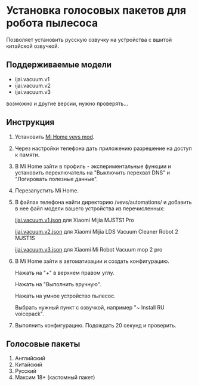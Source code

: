 # Установка голосовых пакетов для робота пылесоса

Позволяет установить русскую озвучку на устройства с вшитой китайской озвучкой.

## Поддерживаемые модели

* ijai.vacuum.v1
* ijai.vacuum.v2
* ijai.vacuum.v3

возможно и другие версии, нужно проверять...

## Инструкция

1. Установить [Mi Home vevs mod](https://www.vevs.me/2017/11/mi-home.html).
2. Через настройки телефона дать приложению разрешение на доступ к памяти.
3. В Mi Home зайти в профиль - экспериментальные функции и установить переключатель на "Выключить перехват DNS" и "Логировать полезные данные".
4. Перезапустить Mi Home.
5. В файлах телефона найти директорию /vevs/automations/ и добавить в нее файл модели вашего устройства из перечисленных:
   
   [ijai.vacuum.v1.json](https://github.com/Q0/ijai.vacuum/raw/master/ijai.vacuum.v1.json) для Xiaomi Mijia MJSTS1 Pro
   
   [ijai.vacuum.v2.json](https://github.com/Q0/ijai.vacuum/raw/master/ijai.vacuum.v2.json) для Xiaomi Mijia LDS Vacuum Cleaner Robot 2 MJST1S

   [ijai.vacuum.v3.json](https://github.com/Q0/ijai.vacuum/raw/master/ijai.vacuum.v3.json) для Xiaomi Mi Robot Vacuum mop 2 pro
   

6. В Mi Home зайти в автоматизации и создать конфигурацию. 
   
   Нажать на "+" в верхнем правом углу.
   
   Нажать на "Выполнить вручную".

   Нажать на умное устройство пылесос.
   
   Выбрать нужный пункт с озвучкой, например "~ Install RU voicepack".

7. Выполнить конфигурацию. Подождать 20 секунд и проверить.

## Голосовые пакеты

1. Английский
2. Китайский
3. Русский
4. Максим 18+ (кастомный пакет)